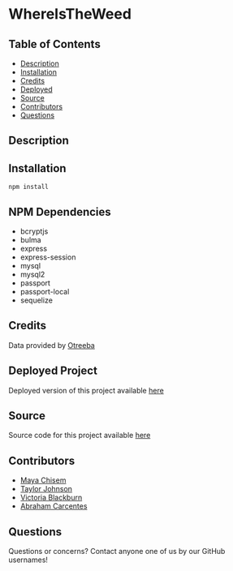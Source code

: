 # WhereIsTheWeed

## Table of Contents

- [Description](#description)
- [Installation](#installation)
- [Credits](#credits)
- [Deployed](#deployed)
- [Source](#source)
- [Contributors](#contributors)
- [Questions](#questions)

## Description

## Installation

`npm install`

## NPM Dependencies

- bcryptjs
- bulma
- express
- express-session
- mysql
- mysql2
- passport
- passport-local
- sequelize

## Credits

Data provided by [Otreeba]()

## Deployed Project

Deployed version of this project available [here](https://shielded-wave-79654.herokuapp.com/signup.html)

## Source

Source code for this project available [here]()

## Contributors

- [Maya Chisem](https://github.com/mchisem)
- [Taylor Johnson](https://github.com/tayjohnson)
- [Victoria Blackburn](https://github.com/)
- [Abraham Carcentes](https://github.com/acarcentes)

## Questions

Questions or concerns? Contact anyone one of us by our GitHub usernames!
